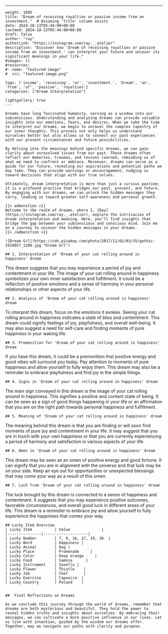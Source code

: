 ---
    weight: 1845
    title: "Dream of receiving royalties or passive income from an investment."  # Assuming 'title' column exists
    date: 2024-10-13T05:44:00+08:00
    lastmod: 2024-10-13T05:44:00+08:00
    draft: false
    author: "ray"
    authorLink: "https://instagram.com/ray._.atelier"
    description: "Discover how 'Dream of receiving royalties or passive income from an investment.' can interpret your future and uncover its significant meanings in your life."
    #images: []
    #resources:
    #- name: "featured-image"
    #  src: "featured-image.png"
    
    tags: ['income', 'receiving', 'or', 'investment.', 'Dream', 'an', 'from', 'of', 'passive', 'royalties']
    categories: ["Dream Interpretation"]
    
    lightgallery: true
    ---
    
    Dreams have long fascinated humanity, serving as a window into our subconscious. Understanding and analyzing dreams can provide valuable insights into our emotions, fears, and desires. When we take the time to interpret our dreams, we begin to unravel the complex tapestry of our inner thoughts. This process not only helps us understand ourselves better but also allows us to connect our past experiences with our present circumstances and future possibilities.
    
    By delving into the meanings behind specific dreams, we can gain clarity about unresolved issues from our past. These dreams often reflect our memories, traumas, and lessons learned, reminding us of what we need to confront or embrace. Moreover, dreams can serve as a guide for our future, revealing our aspirations and potential paths we may take. They can provide warnings or encouragement, nudging us toward decisions that align with our true selves.
    
    Ultimately, dream interpretation is more than just a curious pastime; it is a profound practice that bridges our past, present, and future. By engaging with our dreams, we can unlock the hidden messages they carry, leading us toward greater self-awareness and personal growth.
    
    {{< admonition >}}
    Welcome to the realm of dreams, where I, [Ray](https://instagram.com/ray._.atelier), explore the intricacies of dream interpretation and meaning. Here, you’ll find insights that bridge the gap between your subconscious and conscious mind. Join me on a journey to uncover the hidden messages in your dreams.
    {{< /admonition >}}
    
    ![Dream Grl](https://cdn.pixabay.com/photo/2017/11/02/03/35/gothic-2910057_1280.jpg "Dream Grl")
    
    ## 1. Interpretation of 'Dream of your cat rolling around in happiness' dream
    
This dream suggests that you may experience a period of joy and contentment in your life. The image of your cat rolling around in happiness symbolizes your own inner satisfaction and fulfillment. It could be a reflection of positive emotions and a sense of harmony in your personal relationships or other aspects of your life.
    
    ## 2. Analysis of 'Dream of your cat rolling around in happiness' dream
    
To interpret this dream, focus on the emotions it evokes. Seeing your cat rolling around in happiness indicates a state of bliss and contentment. This dream could signify feelings of joy, playfulness, and overall well-being. It may also suggest a need for self-care and finding moments of pure happiness in your waking life.
    
    ## 3. Premonition for 'Dream of your cat rolling around in happiness' dream
    
If you have this dream, it could be a premonition that positive energy and good vibes will surround you today. Pay attention to moments of pure happiness and allow yourself to fully enjoy them. This dream may also be a reminder to embrace playfulness and find joy in the simple things.
    
    ## 4. Signs in 'Dream of your cat rolling around in happiness' dream
    
The main sign conveyed in this dream is the image of your cat rolling around in happiness. This signifies a positive and content state of being. It can be seen as a sign of good things happening in your life or an affirmation that you are on the right path towards personal happiness and fulfillment.
    
    ## 5. Meaning of 'Dream of your cat rolling around in happiness' dream
    
The meaning behind this dream is that you are finding or will soon find moments of pure joy and contentment in your life. It may suggest that you are in touch with your own happiness or that you are currently experiencing a period of harmony and satisfaction in various aspects of your life.
    
    ## 6. Omen in 'Dream of your cat rolling around in happiness' dream
    
This dream may be seen as an omen of positive energy and good fortune. It can signify that you are in alignment with the universe and that luck may be on your side. Keep an eye out for opportunities or unexpected blessings that may come your way as a result of this omen.
    
    ## 7. Luck from 'Dream of your cat rolling around in happiness' dream
    
The luck brought by this dream is connected to a sense of happiness and contentment. It suggests that you may experience positive outcomes, favorable circumstances, and overall good luck in different areas of your life. This dream is a reminder to embrace joy and allow yourself to fully experience the happiness that comes your way.
    
    ## Lucky Item Overview
    | Lucky Item          | Value              |
    |---------------|--------------------|
    | Lucky Number        | 7, 9, 16, 17, 19, 30  |
    | Lucky Word          | Happiness |
    | Lucky Animal        | Dog |
    | Lucky Place         | Promenade     |
    | Lucky Color         | Deep orange     |
    | Lucky Food          | Samosa      |
    | Lucky Instrument    | Saxello |
    | Lucky Flower        | Thistle    |
    | Lucky Job           | Chef       |
    | Lucky Exercise      | Capoeira  |
    | Lucky Country       | Poland    |
    
    
    ##  Final Reflections on Dreams
    
    As we conclude this journey through the world of dreams, remember that dreams are both mysterious and beautiful. They hold the power to reveal hidden truths and insights about ourselves. By embracing their messages, we can cultivate a more positive influence in our lives. Let us live with intention, guided by the wisdom our dreams offer. Together, may we navigate our paths with clarity and purpose.
    